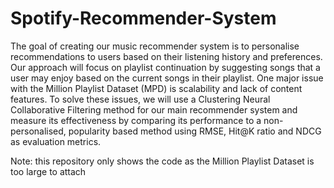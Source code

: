 # Spotify-Recommender-System
The goal of creating our music recommender system 
is to personalise recommendations to users based on their listening 
history and preferences. Our approach will focus on playlist 
continuation by suggesting songs that a user may enjoy based on the 
current songs in their playlist. One major issue with the Million
Playlist Dataset (MPD) is scalability and lack of content features. 
To solve these issues, we will use a Clustering Neural Collaborative 
Filtering method for our main recommender system and measure its 
effectiveness by comparing its performance to a non-personalised, 
popularity based method using RMSE, Hit@K ratio and NDCG as 
evaluation metrics.

Note: this repository only shows the code as the Million Playlist Dataset is too large to attach
